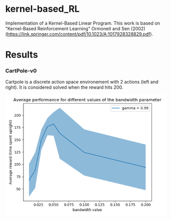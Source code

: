 # kernel-based_RL
Implementation of a Kernel-Based Linear Program. This work is based on "Kernel-Based Reinforcement Learning" Ormoneit and Sen (2002) (https://link.springer.com/content/pdf/10.1023/A:1017928328829.pdf). 

# Results

### CartPole-v0

Cartpole is a discrete action space environement with 2 actions (left and right). It is considered solved when the reward hits 200.

![kbrl Cartpole](plots/kbrl_diff_bandwidth_gamma=099_myVI.png)
